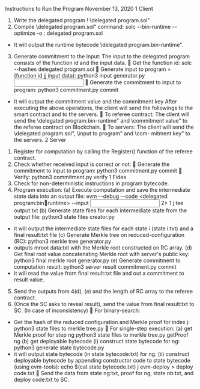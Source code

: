 Instructions to Run the Program
November 13, 2020
1 Client
1. Write the delegated program ! \delegated program.sol"
2. Compile \delegated program.sol"
command: solc --bin-runtime --optimize -o : delegated program.sol
- It will output the runtime bytecode \delegated program.bin-runtime".
3. Generate commitment to the Input: The input to the delegated program consists of the
function id and the input data.
 Get the function id: solc --hashes delegated program.sol
 Generate input to program = (function id jj input data):
python3 input generator.py <input data:txt> <function id>
 Generate the commitment to input to program: python3 commitment.py commit
- It will output the commitment value and the commitment key
After executing the above operations, the client will send the followings to the smart contract and
to the servers.
 To referee contract: The client will send the \delegated program.bin-runtime" and \commitment value"
to the referee contract on Blockchain.
 To servers: The client will send the \delegated program.sol", \input to program" and \com-
mitment key" to the servers.
2 Server
1. Register for computation by calling the Register() function of the referee contract.
2. Check whether received input is correct or not:
 Generate the commitment to input to program: python3 commitment.py commit
 Verify: python3 commitment.py verify <commitment value> <commitment key>
1
Fides
3. Check for non-deterministic instructions in program bytecode.
4. Program execution:
(a) Execute computation and save the intermediate state data into an output file:
evm --debug --code <delegated program:bin􀀀runtime> --input <input to program> 2>
1 j tee output.txt
(b) Generate state files for each intermediate state from the output file:
python3 state files creator.py
- it will output the intermediate state files for each state i (state i:txt) and a final result:txt
file
(c) Generate Merkle tree on reduced-configuration (RC):
python3 merkle tree generator.py <hashed RC:txt>
- outputs mroot data:txt with the Merkle root constructed on RC array.
(d) Get final root value concatenating Merkle root with server's public key:
python3 final merkle root generator.py <mroot data:txt>
(e) Generate commitment to computation result:
python3 server result commitment.py commit
- it will read the value from final result:txt file and out a commitment to result value.
5. Send the outputs from 4(d), (e) and the length of RC array to the referee contract.
6. (Once the SC asks to reveal result), send the value from final result:txt to SC.
(In case of inconsistency)
 For binary-search:
- Get the hash of the reduced configuration and Merkle proof for index j:
python3 state files to merkle tree.py <state j:txt>
 For single-step execution:
(a) get Merkle proof for step ng
python3 state files to merkle tree.py <state ng:txt> getProof ng
(b) get deployable bytecode
(i) construct state bytecode for ng:
python3 generate state bytecode.py <state ng:txt>
- it will output state bytecode (in state bytecode:txt) for ng.
(ii) construct deployable bytecode by appending constructor code to state bytecode
(using evm-tools):
echo $(cat state bytecode.txt) j evm-deploy > deploy code.txt
 Send the data from state ng:txt, proof for ng, state nb:txt, and deploy code:txt to SC.


